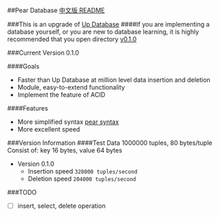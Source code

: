 ##Pear Database
[中文版 README](./README.md)

###This is an upgrade of [Up Database](http://www.github.com/UncP/Up_Database)
####If you are implementing a database yourself, or you are new to database learning, it is highly recommended that you open directory [v0.1.0](./v0.1.0)

###Current Version 0.1.0

####Goals
- Faster than Up Database at million level data insertion and deletion
- Module, easy-to-extend functionality
- Implement the feature of ACID

####Features
- More simplified syntax [pear syntax](./pear_syntax)
- More excellent speed

###Version Information
####Test Data 1000000 tuples, 80 bytes/tuple
	Consist of: key  16  bytes,  value  64  bytes

* Version 0.1.0
	- Insertion speed			``` 328000 tuples/second ```
	- Deletion speed			``` 204000 tuples/second ```


###TODO
- [ ] insert, select, delete operation
